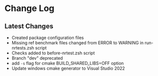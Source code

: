 # Change Log

## Latest Changes

- Created package configuration files
- Missing ref benchmark files changed from ERROR to WARNING in run-nrtests.zsh script
- Checks added to before-nrtest.zsh script
- Branch "dev" deprecated
- add `-s` flag for cmake BUILD_SHARED_LIBS=OFF option
- Update windows cmake generator to Visual Studio 2022
